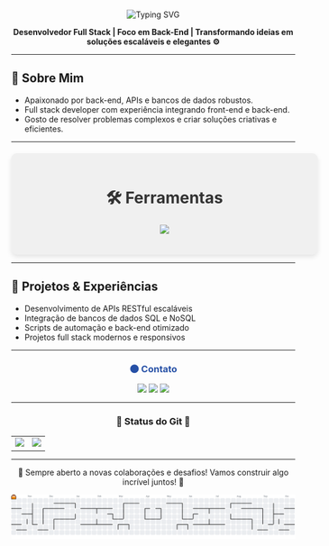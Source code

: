 <div>
  <div align="center">
  <img src="https://readme-typing-svg.herokuapp.com?font=Press+Start+2P&size=28&duration=4000&pause=500&color=9B59B6&width=800&lines=Ol%C3%A1,+eu+sou+o+Rafael" alt="Typing SVG" style="margin-top:20px;" />
  </div>
</p>
<p align="center"> <strong>Desenvolvedor Full Stack | Foco em Back-End | Transformando ideias em soluções escaláveis e elegantes ⚙️ </strong></p>

---

## 🔮 Sobre Mim
- Apaixonado por back-end, APIs e bancos de dados robustos.  
- Full stack developer com experiência integrando front-end e back-end.  
- Gosto de resolver problemas complexos e criar soluções criativas e eficientes.  

---

<div align="center" style="background-color: #f0f0f0; padding: 20px; border-radius: 10px; box-shadow: 0 4px 8px rgba(0,0,0,0.1); margin-top: 20px; max-width: 600px; width: 100%;">
  <h2 style="color: #333; font-size: 28px; margin-bottom: 20px;">🛠 Ferramentas </h2>
<p align="center">
  <img src="https://skillicons.dev/icons?i=html,css,js,java,python,mysql,git,github,vscode" />
</p>
</div>

---

## 🚀 Projetos & Experiências
- Desenvolvimento de APIs RESTful escaláveis  
- Integração de bancos de dados SQL e NoSQL  
- Scripts de automação e back-end otimizado  
- Projetos full stack modernos e responsivos  

---

<div align="center">
  <h3 style="color:#2650A6;">🌑 Contato</h3> 
<p align="center">
  <a href="https://github.com/Rafael2808o" target="_blank"><img src="https://img.shields.io/badge/GitHub-181717?style=for-the-badge&logo=github&logoColor=white&color=6C3483" /></a>
<a href="https://open.spotify.com/user/31eruxn5gm46hni5tq3ub4fgumbm?si=47cd78203ea341cf" target="_blank"><img src="https://img.shields.io/badge/Spotify-8E44AD?style=for-the-badge&logo=spotify&logoColor=white" /></a>
  <a href="https://www.instagram.com/rafael.o08/" target="_blank"><img src="https://img.shields.io/badge/Instagram-E4405F?style=for-the-badge&logo=instagram&logoColor=white&color=9B59B6" /></a>
</p>

---

<h3 align="center"> 💜 Status do Git 💜 </h3>
<table>
<tr>
    <td>
  <img src="https://github-readme-stats.vercel.app/api?username=Rafael2808o&show_icons=true&theme=radical&hide_border=true&bg_color=2C003E&title_color=9B59B6&icon_color=BB8FCE" />
      </td>
      <td>
  <img src="https://github-readme-stats.vercel.app/api/top-langs/?username=Rafael2808o&layout=compact&theme=radical&hide_border=true&bg_color=2C003E&title_color=9B59B6" />
  </td>
</tr>   
</table>

---

<p align="center">💼 Sempre aberto a novas colaborações e desafios! Vamos construir algo incrível juntos! 🚀</p>


<picture>
  <source media="(prefers-color-scheme: dark)" srcset="https://raw.githubusercontent.com/Rafael2808o/Rafael2808o/output/pacman-contribution-graph-dark.svg">
  <source media="(prefers-color-scheme: light)" srcset="https://raw.githubusercontent.com/Rafael2808o/Rafael2808o/output/pacman-contribution-graph.svg">
  <img alt="pacman contribution graph" src="https://raw.githubusercontent.com/Rafael2808o/Rafael2808o/output/pacman-contribution-graph.svg">
</picture>

###

